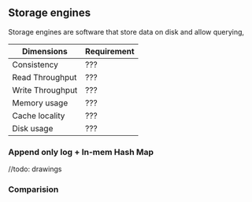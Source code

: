 ## Storage engines

Storage engines are software that store data on disk and allow querying, 

| Dimensions | Requirement |
| ---------  | ----------- |
| Consistency | ??? |
| Read Throughput | ??? |
| Write Throughput | ??? |
| Memory usage | ??? |
| Cache locality | ??? |
| Disk usage | ??? |
 

### Append only log + In-mem Hash Map

//todo: drawings


### Comparision
